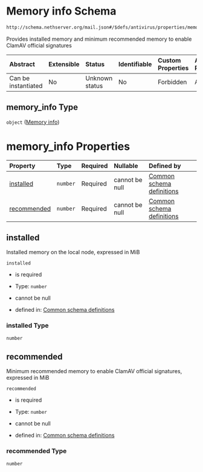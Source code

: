 # Memory info Schema

```txt
http://schema.nethserver.org/mail.json#/$defs/antivirus/properties/memory_info
```

Provides installed memory and minimum recommended memory to enable ClamAV official signatures

| Abstract            | Extensible | Status         | Identifiable | Custom Properties | Additional Properties | Access Restrictions | Defined In                                      |
| :------------------ | :--------- | :------------- | :----------- | :---------------- | :-------------------- | :------------------ | :---------------------------------------------- |
| Can be instantiated | No         | Unknown status | No           | Forbidden         | Allowed               | none                | [mail.json\*](mail.json "open original schema") |

## memory\_info Type

`object` ([Memory info](mail-defs-antivirus-properties-memory-info.md))

# memory\_info Properties

| Property                    | Type     | Required | Nullable       | Defined by                                                                                                                                                                                                |
| :-------------------------- | :------- | :------- | :------------- | :-------------------------------------------------------------------------------------------------------------------------------------------------------------------------------------------------------- |
| [installed](#installed)     | `number` | Required | cannot be null | [Common schema definitions](mail-defs-antivirus-properties-memory-info-properties-installed.md "http://schema.nethserver.org/mail.json#/$defs/antivirus/properties/memory_info/properties/installed")     |
| [recommended](#recommended) | `number` | Required | cannot be null | [Common schema definitions](mail-defs-antivirus-properties-memory-info-properties-recommended.md "http://schema.nethserver.org/mail.json#/$defs/antivirus/properties/memory_info/properties/recommended") |

## installed

Installed memory on the local node, expressed in MiB

`installed`

* is required

* Type: `number`

* cannot be null

* defined in: [Common schema definitions](mail-defs-antivirus-properties-memory-info-properties-installed.md "http://schema.nethserver.org/mail.json#/$defs/antivirus/properties/memory_info/properties/installed")

### installed Type

`number`

## recommended

Minimum recommended memory to enable ClamAV official signatures, expressed in MiB

`recommended`

* is required

* Type: `number`

* cannot be null

* defined in: [Common schema definitions](mail-defs-antivirus-properties-memory-info-properties-recommended.md "http://schema.nethserver.org/mail.json#/$defs/antivirus/properties/memory_info/properties/recommended")

### recommended Type

`number`
